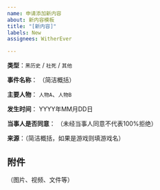 ```yaml
---
name: 申请添加新内容
about: 新内容模板
title: "[新内容]"
labels: New
assignees: WitherEver

---
```


**类型**：`黑历史` / `社死` / `其他` 

**事件名称**： （简洁概括）

**主要人物**： `人物A`、`人物B` 

**发生时间**： YYYY年MM月DD日

**当事人是否同意**： （未经当事人同意不代表100%拒绝）

**来源**：（简洁概括，如果是游戏则填游戏名）

## 附件
（图片、视频、文件等）
